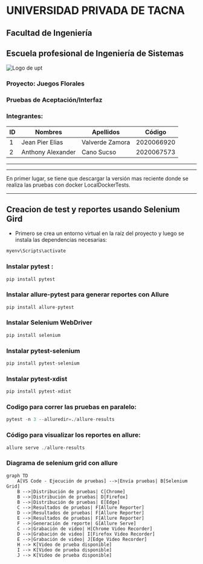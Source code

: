 
# UNIVERSIDAD PRIVADA DE TACNA
## Facultad de Ingeniería
## Escuela profesional de Ingeniería de Sistemas
![Logo de upt](https://net.upt.edu.pe/tdv/assets/dist/img/logo_upt_2024.png)
### Proyecto: Juegos Florales
### Pruebas de Aceptación/Interfaz

### Integrantes:
| ID  | Nombres           | Apellidos           | Código      |
| --- | ----------------- | ------------------- | ----------- |
| 1   | Jean Pier Elias   | Valverde Zamora     | 2020066920  |
| 2   | Anthony Alexander | Cano Sucso          | 2020067573  |
___
____
En primer lugar, se tiene que descargar la versión mas reciente donde se realiza las pruebas con docker LocalDockerTests.
____
## Creacion de test y reportes usando Selenium Gird
- Primero se crea un entorno virtual en la raíz del proyecto y luego se instala las dependencias necesarias:

```python
myenv\Scripts\activate
```
  
### Instalar pytest :

```python
pip install pytest
```
### Instalar allure-pytest para generar reportes con Allure
```python
pip install allure-pytest
```
### Instalar Selenium WebDriver
```python
pip install selenium
```
### Instalar pytest-selenium
```python
pip install pytest-selenium
```
### Instalar pytest-xdist

```python
pip install pytest-xdist
```
### Codigo para correr las pruebas en paralelo:
```python
pytest -n 3 --alluredir=./allure-results
```

### Código para visualizar los reportes en allure:
```powershell
allure serve ./allure-results
```
### Diagrama de selenium grid con allure
```mermaid
graph TD
    A[VS Code - Ejecución de pruebas] -->|Envía pruebas| B[Selenium Grid]
    B -->|Distribución de pruebas| C[Chrome]
    B -->|Distribución de pruebas| D[Firefox]
    B -->|Distribución de pruebas| E[Edge]
    C -->|Resultados de pruebas| F[Allure Reporter]
    D -->|Resultados de pruebas| F[Allure Reporter]
    E -->|Resultados de pruebas| F[Allure Reporter]
    F -->|Generación de reporte| G[Allure Serve]
    C -->|Grabación de video| H[Chrome Video Recorder]
    D -->|Grabación de video| I[Firefox Video Recorder]
    E -->|Grabación de video| J[Edge Video Recorder]
    H --> K[Video de prueba disponible]
    I --> K[Video de prueba disponible]
    J --> K[Video de prueba disponible]
```
